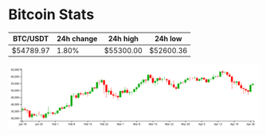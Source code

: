 # Bitcoin Stats

BTC/USDT|24h change|24h high|24h low|
|---|---|---|---|
|$54789.97|1.80%|$55300.00|$52600.36|

<img src="./chart.svg">
